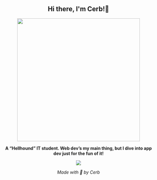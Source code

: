 <h2 align="center">
  <strong>Hi there, I'm Cerb!🐺</strong>
</h2>

<p align="center">
  <img src="https://github.com/user-attachments/assets/33818bd0-0436-4797-8f43-f32a6bac19f3" height="400px" width="auto" />
</p>

<p align="center">
  <strong>A “Hellhound” IT student. Web dev’s my main thing, but I dive into app dev just for the fun of it!</strong>
</p>

<p align="center">
  <img src="https://github-readme-stats.vercel.app/api/top-langs/?username=moonlighthowling66&theme=tokyonight" />
</p>

<p align="center">
  <em>Made with 🤍 by Cerb</em>
</p>
